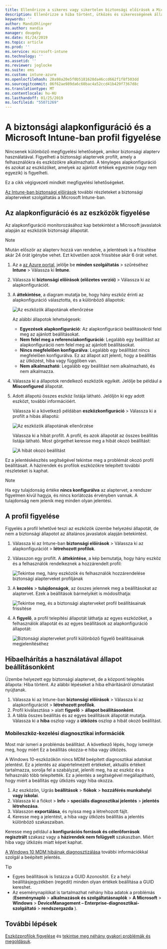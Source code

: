 ```yaml
---
title: Ellenőrizze a sikeres vagy sikertelen biztonsági előírások a Microsoft Intune – Azure |} A Microsoft Docs
description: Ellenőrizze a hiba történt, ütközés és sikerességének állapotát, amikor a biztonsági előírások telepítése felhasználók és eszközök a Microsoft Intune mobileszköz-kezelést. Hibaelhárítás a naplókba, és a jelentési szolgáltatások használatával az Intune-ban való használatáról.
keywords: ''
author: MandiOhlinger
ms.author: mandia
manager: dougeby
ms.date: 01/24/2019
ms.topic: article
ms.prod: ''
ms.service: microsoft-intune
ms.technology: ''
ms.assetid: ''
ms.reviewer: joglocke
ms.suite: ems
ms.custom: intune-azure
ms.openlocfilehash: 28a98a20e5f0b5181628da46ccd662f1f8f503dd
ms.sourcegitcommit: 06f62ae989da6c60bac4a52ccd41b429f7367d8c
ms.translationtype: MT
ms.contentlocale: hu-HU
ms.lasthandoff: 01/25/2019
ms.locfileid: "55071269"
---
```

# <a name="monitor-the-security-baseline-and-profile-in-microsoft-intune"></a>A biztonsági alapkonfiguráció és a Microsoft Intune-ban profil figyelése

Nincsenek különböző megfigyelési lehetőségek, amikor biztonsági alapterv használatával. Figyelheti a biztonsági alaptervek profilt, amely a felhasználókra és eszközökre alkalmazható. A tényleges alapkonfiguráció és azokat az eszközöket, amelyek az ajánlott értékek egyeznie (vagy nem egyezik) is figyelheti.

Ez a cikk végigvezeti mindkét megfigyelési lehetőségeket.

[Az Intune-ban biztonsági előírások](security-baselines.md) további részleteket a biztonsági alapterveket szolgáltatás a Microsoft Intune-ban.

## <a name="monitor-the-baseline-and-your-devices"></a>Az alapkonfiguráció és az eszközök figyelése

Az alapkonfiguráció monitorozásához kap betekintést a Microsoft javaslatok alapján az eszközök biztonsági állapotát.

> [!NOTE]
> Miután először az alapterv hozzá van rendelve, a jelentések is a frissítése akár 24 órát igénybe vehet. Ezt követően azok frissítése akár 6 órát vehet.

1. Az a [az Azure portal](https://portal.azure.com/), jelölje be **minden szolgáltatás** > szűréséhez **Intune** > Válassza ki **Intune**.
2. Válassza ki **biztonsági előírások (előzetes verzió)** > Válassza ki az alapkonfigurációt.
3. A **áttekintése**, a diagram mutatja be, hogy hány eszköz érinti az alapkonfiguráció választotta, és a különböző állapotok:

    ![Az eszközök állapotának ellenőrzése](./media/security-baselines-monitor/overview.png)

    Az alábbi állapotok lehetségesek:

    - **Egyezések alapkonfiguráció**: Az alapkonfiguráció beállításokról felel meg az ajánlott beállításokat.
    - **Nem felel meg a referenciakonfiguráció**: Legalább egy beállítást az alapkonfiguráció nem felel meg az ajánlott beállításokat.
    - **Nincs megfelelően konfigurálva**: Legalább egy beállítást nincs megfelelően konfigurálva. Ez az állapot azt jelenti, hogy a beállítás az ütközést, hiba vagy függőben van.
    - **Nem alkalmazható**: Legalább egy beállítást nem alkalmazható, és nem alkalmazza.

4. Válassza ki a állapotok rendelkező eszközök egyikét. Jelölje be például a **Misconfigured** állapotát.

5. Adott állapotú összes eszköz listája látható. Jelöljön ki egy adott eszközt, további információért. 

    Válassza ki a következő példában **eszközkonfiguráció** > Válassza ki a profilt a hibás állapotú:

    ![Az eszközök állapotának ellenőrzése](./media/security-baselines-monitor/device-configuration-profile-list.png)

    Válassza ki a hibát profilt. A profil, és azok állapotát az összes beállítás listája látható. Most görgethet keresse meg a hibát okozó beállítást:

    ![A hibát okozó beállítást](./media/security-baselines-monitor/profile-with-error-status.png)

Ez a jelentéskészítés segítségével tekintse meg a problémát okozó profil beállításait. A házirendek és profilok eszközökre telepített további részleteket is kaphat.

> [!NOTE]
> Ha egy tulajdonság értéke **nincs konfigurálva** az alaptervet, a rendszer figyelmen kívül hagyja, és nincs korlátozás érvényben vannak. A tulajdonság nem jelenik meg minden olyan jelentési.

## <a name="monitor-the-profile"></a>A profil figyelése

Figyelés a profil lehetővé teszi az eszközök üzembe helyezési állapotát, de nem a biztonsági állapotot az általános javaslatok alapján betekintést.

1. Válassza ki az Intune-ban **biztonsági előírások** > Válassza ki az alapkonfigurációt > **létrehozott profilok**.

2. Válasszon egy profilt. A **áttekintése**, a kép bemutatja, hogy hány eszköz és a felhasználók rendelkeznek a hozzárendelt profil:

    ![Tekintse meg, hány eszközök és felhasználók hozzárendelése biztonsági alapterveket profiljának](./media/security-baselines-monitor/existing-profile-overview.png)

3. A **kezelés** > **tulajdonságok**, az összes jelennek meg a beállításokat az alaptervet. Ezek a beállítások bármelyikét is módosíthatja:

    ![Tekintse meg, és a biztonsági alapterveket profil beállításainak frissítése](./media/security-baselines-monitor/manage-settings.png)

4. A **figyelő**, a profil telepítési állapotát láthatja az egyes eszközöket, a felhasználók állapotát és az egyes beállítások az alapkonfiguráció állapotát:

    ![Biztonsági alapterveket profil különböző figyelő beállításainak megjelenítéséhez](./media/security-baselines-monitor/monitor-status-options.png)

## <a name="troubleshoot-using-per-setting-status"></a>Hibaelhárítás a használatával állapot beállításonként

Üzembe helyezett egy biztonsági alaptervet, de a központi telepítés állapota: Hiba történt. Az alábbi lépéseket a hiba elhárításáról útmutatást nyújtanak.

1. Válassza ki az Intune-ban **biztonsági előírások** > Válassza ki az alapkonfigurációt > **létrehozott profilok**.
2. Profil kiválasztása > alatt **figyelő** > **állapot beállításonként**.
3. A tábla összes beállítás és az egyes beállítások állapotát mutatja. Válassza ki a **hiba** oszlop vagy a **ütközés** oszlop a hibát okozó beállítást.

### <a name="mdm-diagnostic-information"></a>Mobileszköz-kezelési diagnosztikai információk

Most már ismeri a problémás beállítást. A következő lépés, hogy ismerje meg, hogy miért Ez a beállítás okozza-e hiba vagy ütközés. 

A Windows 10-eszközökön nincs MDM beépített diagnosztikai adatokat jelentést. Ez a jelentés az alapértelmezett értékeket, aktuális értékeit tartalmazza, sorolja fel a szabályzat, jeleníti meg, ha az eszköz és a felhasználó több telepítették. Ez a jelentés a segítségével megállapítható, hogy miért a beállítás egy ütközés vagy hiba okozza.

1. Az eszközön, Ugrás **beállítások** > **fiókok** > **hozzáférés munkahelyi vagy iskolai**.
2. Válassza ki a fiókot > **Info** > **speciális diagnosztikai jelentés** > **jelentés létrehozása**.
3. Válasszon **exportálása**, és nyissa meg a létrehozott fájlt.
4. Keresse meg a jelentést, a hiba vagy ütközés beállítás a jelentés különböző szakaszaiban.

  Keresse meg például a **konfigurációs források és célerőforrások regisztrált** szakasz vagy a **házirendek nem felügyelt** szakaszban. Miért hiba vagy ütközés miatt képet kaphat.

[A Windows 10 MDM hibáinak diagnosztizálása](https://docs.microsoft.com/windows/client-management/mdm/diagnose-mdm-failures-in-windows-10) további információkkal szolgál a beépített jelentés.

> [!TIP]
> - Egyes beállítások is listázza a GUID Azonosítót. Ez a helyi beállításjegyzékben (regedit) minden olyan értékek beállítása a GUID kereshet.
> - Az eseménynaplókat is tartalmazhat néhány hiba adatok a problémás (**Eseménynapló** > **alkalmazások és szolgáltatásnaplók**  >   **A Microsoft** > **Windows** > **DeviceManagement – Enterprise-diagnosztikai-szolgáltató** > **rendszergazda** ).

## <a name="next-steps"></a>További lépések

[Eszközprofilok figyelése](device-profile-monitor.md) és [tekintse meg néhány gyakori problémák és megoldásuk](device-profile-troubleshoot.md).
